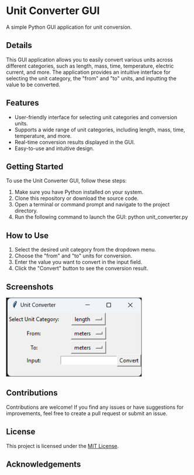 # Unit Converter GUI

A simple Python GUI application for unit conversion.

## Details

This GUI application allows you to easily convert various units across different categories, such as length, mass, time, temperature, electric current, and more. The application provides an intuitive interface for selecting the unit category, the "from" and "to" units, and inputting the value to be converted.

## Features

- User-friendly interface for selecting unit categories and conversion units.
- Supports a wide range of unit categories, including length, mass, time, temperature, and more.
- Real-time conversion results displayed in the GUI.
- Easy-to-use and intuitive design.

## Getting Started

To use the Unit Converter GUI, follow these steps:

1. Make sure you have Python installed on your system.
2. Clone this repository or download the source code.
3. Open a terminal or command prompt and navigate to the project directory.
4. Run the following command to launch the GUI: python unit_converter.py


## How to Use

1. Select the desired unit category from the dropdown menu.
2. Choose the "from" and "to" units for conversion.
3. Enter the value you want to convert in the input field.
4. Click the "Convert" button to see the conversion result.

## Screenshots

![converter](Converter.png)

## Contributions

Contributions are welcome! If you find any issues or have suggestions for improvements, feel free to create a pull request or submit an issue.

## License

This project is licensed under the [MIT License](LICENSE).

## Acknowledgements


